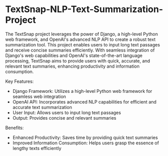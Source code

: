 # TextSnap-NLP-Text-Summarization-Project #

The TextSnap project leverages the power of Django, a high-level Python web framework, and OpenAI's advanced NLP API to create a robust text summarization tool. This project enables users to input long text passages and receive concise summaries efficiently. With seamless integration of Django's web capabilities and OpenAI's state-of-the-art language processing, TextSnap aims to provide users with quick, accurate, and relevant text summaries, enhancing productivity and information consumption.

Key Features:
* Django Framework: Utilizes a high-level Python web framework for seamless web integration
* OpenAI API: Incorporates advanced NLP capabilities for efficient and accurate text summarization
* User Input: Allows users to input long text passages
* Output: Provides concise and relevant summaries

Benefits:
* Enhanced Productivity: Saves time by providing quick text summaries
* Improved Information Consumption: Helps users grasp the essence of lengthy texts efficiently
